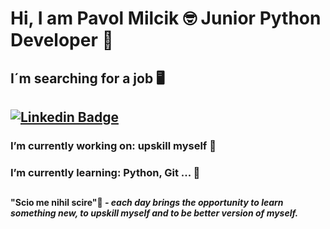 # Hi, I am Pavol Milcik :nerd_face: Junior Python Developer :snake: 

## I´m searching for a job :desktop_computer:

## [![Linkedin Badge](https://img.shields.io/badge/LinkedIn-0077B5?style=for-the-badge&logo=linkedin&logoColor=white)](https://www.linkedin.com/in/pavol-mil%C4%8D%C3%ADk-422794170/)

### I’m currently working on: upskill myself :brain:

### I’m currently learning: Python, Git ... :battery:

##

#### "**Scio me nihil scire**"📖 *- each day brings the opportunity to learn something new, to upskill myself and to be better version of myself.*
